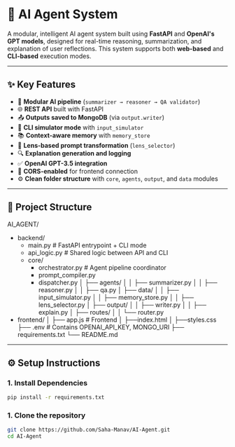 # 🧠 AI Agent System

A modular, intelligent AI agent system built using **FastAPI** and **OpenAI's GPT models**, designed for real-time reasoning, summarization, and explanation of user reflections. This system supports both **web-based** and **CLI-based** execution modes.

---

## ✨ Key Features

- 🧩 **Modular AI pipeline** (`summarizer → reasoner → QA validator`)
- 🌐 **REST API** built with FastAPI
- 📤 **Outputs saved to MongoDB** (via `output.writer`)
- 🧪 **CLI simulator mode** with `input_simulator`
- 📚 **Context-aware memory** with `memory_store`
- 🧠 **Lens-based prompt transformation** (`lens_selector`)
- 🔍 **Explanation generation and logging**
- ✅ **OpenAI GPT-3.5 integration**
- 🔌 **CORS-enabled** for frontend connection
- ⚙️ **Clean folder structure** with `core`, `agents`, `output`, and `data` modules

---

## 📂 Project Structure

AI_AGENT/
- backend/
  - main.py # FastAPI entrypoint + CLI mode
  - api_logic.py # Shared logic between API and CLI
  - core/
    - orchestrator.py # Agent pipeline coordinator
    - prompt_compiler.py
    - dispatcher.py
│ ├── agents/
│ │ ├── summarizer.py
│ │ ├── reasoner.py
│ │ ├── qa.py
│ ├── data/
│ │ ├── input_simulator.py
│ │ ├── memory_store.py
│ │ ├── lens_selector.py
│ ├── output/
│ │ ├── writer.py
│ │ ├── explain.py
│ ├── routes/
│ │ └── router.py
- frontend/
│ ├── app.js # Frontend
│ ├──index.html
│ ├──styles.css
├── .env # Contains OPENAI_API_KEY, MONGO_URI
├── requirements.txt
└── README.md

---

## ⚙️ Setup Instructions

### 1. Install Dependencies

```bash
pip install -r requirements.txt
```
### 1. Clone the repository

```bash
git clone https://github.com/Saha-Manav/AI-Agent.git
cd AI-Agent
